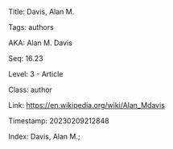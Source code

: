Title:  Davis, Alan M.

Tags:   authors

AKA:    Alan M. Davis

Seq:    16.23

Level:  3 - Article

Class:  author

Link:   https://en.wikipedia.org/wiki/Alan_Mdavis

Timestamp: 20230209212848

Index:  Davis, Alan M.; 
